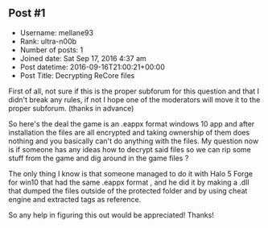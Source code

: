 ## Post #1
- Username: mellane93
- Rank: ultra-n00b
- Number of posts: 1
- Joined date: Sat Sep 17, 2016 4:37 am
- Post datetime: 2016-09-16T21:00:21+00:00
- Post Title: Decrypting ReCore files

First of all, not sure if this is the proper subforum for this question and that I didn't break any rules, if not I hope one of the moderators will move it to the proper subforum. (thanks in advance)

So here's the deal the game is an .eappx format windows 10 app and after installation the files are all encrypted and taking ownership of them does nothing and you basically can't do anything with the files. My question now is if someone has any ideas how to decrypt said files so we can rip some stuff from the game and dig around in the game files ? 

The only thing I know is that someone managed to do it with Halo 5 Forge for win10 that had the same .eappx format , and he did it by making a .dll that dumped the files outside of the protected folder and by using cheat engine and extracted tags as reference. 

So any help in figuring this out would be appreciated! Thanks!
